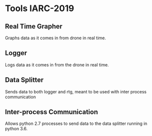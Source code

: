 # Tools IARC-2019
## Real Time Grapher
Graphs data as it comes in from drone in real time.

## Logger
Logs data as it comes in from the drone in real time.

## Data Splitter
Sends data to both logger and rtg, meant to be used with inter process communication

## Inter-process Communication
Allows python 2.7 processes to send data to the data splitter running in python 3.6.
